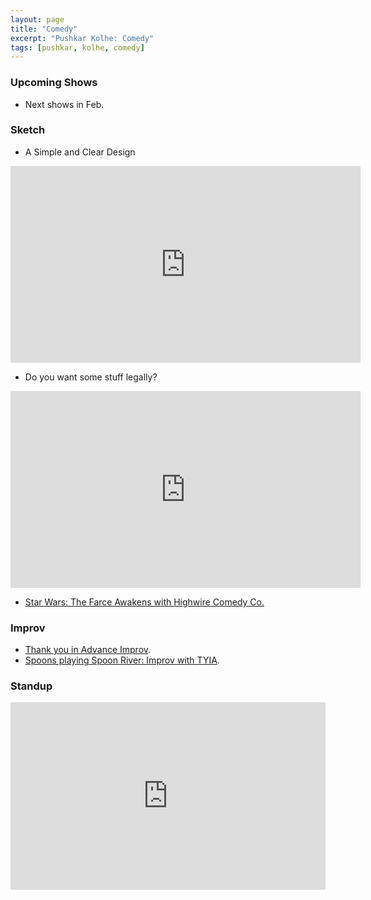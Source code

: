```yaml
---
layout: page
title: "Comedy"
excerpt: "Pushkar Kolhe: Comedy"
tags: [pushkar, kolhe, comedy]
---
```


### Upcoming Shows

* Next shows in Feb.

### Sketch

* A Simple and Clear Design

<iframe width="560" height="315" src="https://www.youtube.com/embed/HensP0odqJU" frameborder="0" allowfullscreen></iframe>

* Do you want some stuff legally?

<iframe width="560" height="315" src="https://www.youtube.com/embed/fh_HKDdoM_U" frameborder="0" allowfullscreen></iframe>

* [Star Wars: The Farce Awakens with Highwire Comedy Co.](https://www.facebook.com/events/905906502827729/)

### Improv

* [Thank you in Advance Improv](http://thankyouinadvanceimprov.com/).
* [Spoons playing Spoon River: Improv with TYIA](https://www.facebook.com/events/1085570041487684/).

### Standup

<iframe width="100%" height="300" scrolling="no" frameborder="no" src="https://w.soundcloud.com/player/?url=https%3A//api.soundcloud.com/tracks/236375306&amp;auto_play=false&amp;hide_related=false&amp;show_comments=true&amp;show_user=true&amp;show_reposts=false&amp;visual=true"></iframe>
